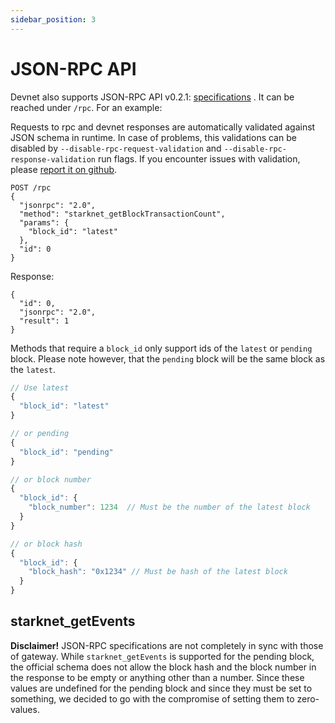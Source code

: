```yaml
---
sidebar_position: 3
---
```


# JSON-RPC API

Devnet also supports JSON-RPC API v0.2.1: [specifications](https://github.com/starkware-libs/starknet-specs/releases/tag/v0.2.1) . It can be reached under `/rpc`. For an example:

Requests to rpc and devnet responses are automatically validated against JSON schema in runtime.
In case of problems, this validations can be disabled by `--disable-rpc-request-validation` and
`--disable-rpc-response-validation` run flags. If you encounter issues with validation, please [report it on github](https://github.com/Shard-Labs/starknet-devnet/issues).

```
POST /rpc
{
  "jsonrpc": "2.0",
  "method": "starknet_getBlockTransactionCount",
  "params": {
    "block_id": "latest"
  },
  "id": 0
}
```

Response:

```
{
  "id": 0,
  "jsonrpc": "2.0",
  "result": 1
}
```

Methods that require a `block_id` only support ids of the `latest` or `pending` block.
Please note however, that the `pending` block will be the same block as the `latest`.

```js
// Use latest
{
  "block_id": "latest"
}

// or pending
{
  "block_id": "pending"
}

// or block number
{
  "block_id": {
    "block_number": 1234  // Must be the number of the latest block
  }
}

// or block hash
{
  "block_id": {
    "block_hash": "0x1234" // Must be hash of the latest block
  }
}
```

## starknet_getEvents

**Disclaimer!** JSON-RPC specifications are not completely in sync with those of gateway. While `starknet_getEvents` is supported for the pending block, the official schema does not allow the block hash and the block number in the response to be empty or anything other than a number. Since these values are undefined for the pending block and since they must be set to something, we decided to go with the compromise of setting them to zero-values.
